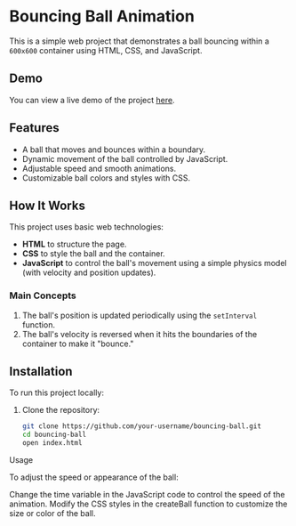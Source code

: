 # Bouncing Ball Animation

This is a simple web project that demonstrates a ball bouncing within a `600x600` container using HTML, CSS, and JavaScript.

## Demo

You can view a live demo of the project [here](#).

## Features

- A ball that moves and bounces within a boundary.
- Dynamic movement of the ball controlled by JavaScript.
- Adjustable speed and smooth animations.
- Customizable ball colors and styles with CSS.

## How It Works

This project uses basic web technologies:
- **HTML** to structure the page.
- **CSS** to style the ball and the container.
- **JavaScript** to control the ball's movement using a simple physics model (with velocity and position updates).

### Main Concepts
1. The ball's position is updated periodically using the `setInterval` function.
2. The ball's velocity is reversed when it hits the boundaries of the container to make it "bounce."

## Installation

To run this project locally:

1. Clone the repository:

   ```bash
   git clone https://github.com/your-username/bouncing-ball.git
   cd bouncing-ball
   open index.html
   
Usage

To adjust the speed or appearance of the ball:

Change the time variable in the JavaScript code to control the speed of the animation.
Modify the CSS styles in the createBall function to customize the size or color of the ball.
